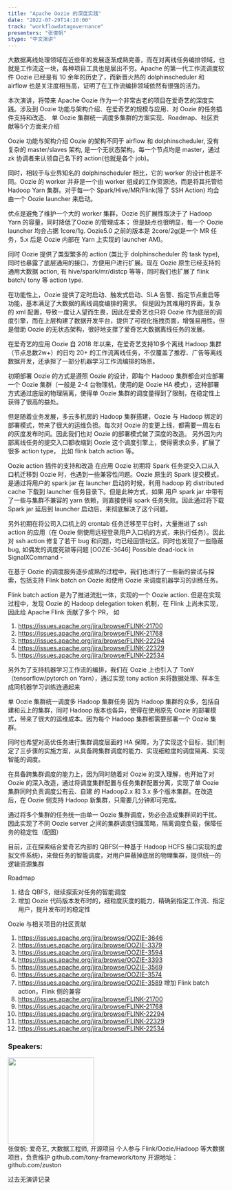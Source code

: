 ```yaml
---
title: "Apache Oozie 的深度实践"
date: "2022-07-29T14:10:00"
track: "workflowdatagovernance"
presenters: "张俊帆"
stype: "中文演讲"
---
```

大数据离线处理领域在近些年的发展逐渐成熟完善，而在对离线任务编排领域，也就是工作流这一块，各种项目工具也是层出不穷。Apache 的第一代工作流调度软件 Oozie 已经是有 10 余年的历史了，而新晋火热的 dolphinscheduler 和 airflow 也是关注度相当高，证明了在工作流编排领域依然有很强的活力。

本次演讲，将带来 Apache Oozie 作为一个非常古老的项目在爱奇艺的深度实践。涉及到 Oozie 功能与架构介绍、在爱奇艺的规模与应用、对 Oozie 的任务插件支持和改造、 单 Oozie 集群统一调度多集群的方案实现、Roadmap、社区贡献等5个方面来介绍

Oozie 功能与架构介绍
Oozie 的架构不同于 airflow 和 dolphinscheduler, 没有复杂的 master/slaves 架构, 是一个无状态架构。每一个节点均是 master，通过 zk 协调者来认领自己名下的 action(也就是各个 job)。

同时，相较于与业界知名的 dolphinscheduler 相比，它的 worker 的设计也是不同。Oozie 的 worker 并非是一个由 worker 组成的工作资源池，而是将其托管给 Hadoop Yarn 集群。对于每一个 Spark/Hive/MR/Flink(除了 SSH Action) 均会由一个 Oozie launcher 来启动。

优点是避免了维护一个大的 worker 集群，Oozie 的扩展性取决于了 Hadoop Yarn 的容量，同时降低了Oozie 的管理成本；
但是缺点也很明显，每一个 Oozie launcher 均会占据 1core/1g. Oozie5.0 之前的版本是 2core/2g(是一个 MR 任务，5.x 后是 Oozie 内部在 Yarn 上实现的 launcher AM)。

同时 Oozie 提供了类型繁多的 action (类比于 dolphinscheduler 的 task type), 同时也暴露了底层通用的接口，方便用户进行扩展。现在 Oozie 原生已经支持的通用大数据 action, 有 hive/spark/mr/distcp 等等，同时我们也扩展了 flink batch/ tony 等 action type.

在功能性上，Oozie 提供了定时启动、触发式启动、SLA 告警、指定节点重启等功能，基本满足了大数据的离线调度编排的需求。
但是因为其难用的界面，复杂的 xml 配置，导致一度让人望而生畏，因此在爱奇艺也只将 Oozie 作为底层的调度引擎，而在上层构建了数据开发平台，提供了可视化拖拽页面，增强易用性。但是借助 Oozie 的无状态架构，很好地支撑了爱奇艺大数据离线任务的发展。
 
在爱奇艺的应用
Oozie 自 2018 年以来，在爱奇艺支持10多个离线 Hadoop 集群（节点总数2w+）的日均 20+ 的工作流离线任务，不仅覆盖了推荐、广告等离线数据开发，还承担了一部分机器学习工作流编排的场景。

初期部署 Oozie 的方式是遵照 Oozie 的设计，即每个 Hadoop 集群都会对应部署一个 Oozie 集群（一般是 2-4 台物理机，使用的是 Oozie HA 模式），这种部署方式通过底层的物理隔离，使得单 Oozie 集群的调度量得到了限制，在稳定性上获得了很高的益处。

但是随着业务发展，多云多机房的 Hadoop 集群搭建，Oozie 与 Hadoop 绑定的部署模式，带来了很大的运维负担。每次对 Oozie 的变更上线，都需要一周左右的灰度发布时间。因此我们也对 Oozie 的部署模式做了深度的改造。
另外因为内部离线任务的提交入口都收缩到 Oozie 这个调度引擎上，使得需求众多，扩展了很多 action type， 比如 flink batch action 等。


Oozie action 插件的支持和改造
在应用 Oozie 初期将 Spark 任务提交入口从入口机迁移到 Oozie 时，也遇到一些兼容性问题。Oozie 原生的 Spark 提交模式，是通过将用户的 spark jar 在 launcher 启动的时候，利用 hadoop 的 distributed cache 下载到 launcher 任务目录下。但是此种方式，如果 用户 spark jar 中带有了一些与集群不兼容的 yarn 依赖，则直接使得 spark 任务失败。因此通过将下载 Spark jar 延后到 launcher 启动后，来彻底解决了这个问题。

另外初期在将公司入口机上的 crontab 任务迁移至平台时，大量推进了 ssh action 的应用（在 Oozie 侧使用远程登录用户入口机的方式，来执行任务）。因此对 ssh action 修复了若干 bug 和问题，均已经回馈社区。同时也发现了一些隐蔽 bug,  如偶发的调度死锁等问题 [OOZIE-3646] Possible dead-lock in SignalXCommand - 
 
在基于 Oozie 的调度服务逐步成熟的过程中，我们也进行了一些新的尝试与探索，包括支持 Flink batch on Oozie 和使用 Oozie 来调度机器学习的训练任务。

Flink batch action 是为了推进流批一体，实现的一个 Oozie action. 但是在实现过程中，发现 Oozie 的 Hadoop delegation token 机制，在 Flink 上尚未实现，因此给 Apache Flink 贡献了多个 PR， 如
1. https://issues.apache.org/jira/browse/FLINK-21700 
2. https://issues.apache.org/jira/browse/FLINK-21768
3. https://issues.apache.org/jira/browse/FLINK-22294 
4. https://issues.apache.org/jira/browse/FLINK-22329 
5. https://issues.apache.org/jira/browse/FLINK-22534

另外为了支持机器学习工作流的编排，我们在 Oozie 上也引入了 TonY（tensorflow/pytorch on Yarn），通过实现 tony action 来将数据处理、样本生成同机器学习训练连通起来

单 Oozie 集群统一调度多 Hadoop 集群任务
因为 Hadoop 集群的众多，包括自建和云上的集群，同时 Hadoop 版本也各异，使得在使用原先 Oozie 的部署模式，带来了很大的运维成本。因为每个 Hadoop 集群都需要部署一个 Oozie 集群。

同时也希望对高优任务进行集群调度层面的 HA 保障，为了实现这个目标，我们制定了三步骤的实施方案，从具备跨集群调度的能力、实现细粒度的调度隔离、实现智能的调度。

在具备跨集群调度的能力上，因为同时随着对 Oozie 的深入理解，也开始了对 Oozie 的深入改造，通过将调度集群配置与任务集群配置分离，实现了单 Oozie 集群同时负责调度公有云、自建 的 Hadoop2.x 和 3.x 多个版本集群。在改造后，在 Oozie 侧支持 Hadoop 新集群，只需要几分钟即可完成。

通过将多个集群的任务统一由单一 Oozie 集群调度，势必会造成集群间的干扰。因此实现了不同 Oozie server 之间的集群调度归属策略，隔离调度负载，保障任务的稳定性（配图）

目前，正在探索结合爱奇艺内部的 QBFS(一种基于 Hadoop HCFS 接口实现的虚拟文件系统)，来做任务的智能调度，对用户屏蔽掉底层的物理集群，提供统一的逻辑资源集群

Roadmap
1. 结合 QBFS，继续探索对任务的智能调度
2. 增加 Oozie 代码版本发布时的，细粒度灰度的能力，精确到指定工作流、指定用户，提升发布时的稳定性

Oozie 与相关项目的社区贡献
1. https://issues.apache.org/jira/browse/OOZIE-3646
2. https://issues.apache.org/jira/browse/OOZIE-3379
3. https://issues.apache.org/jira/browse/OOZIE-3594
4. https://issues.apache.org/jira/browse/OOZIE-3393
5. https://issues.apache.org/jira/browse/OOZIE-3569
6. https://issues.apache.org/jira/browse/OOZIE-3574
7. https://issues.apache.org/jira/browse/OOZIE-3589
增加 Flink batch action，Flink 侧的兼容
8. https://issues.apache.org/jira/browse/FLINK-21700 
9. https://issues.apache.org/jira/browse/FLINK-21768
10. https://issues.apache.org/jira/browse/FLINK-22294 
11. https://issues.apache.org/jira/browse/FLINK-22329 
12. https://issues.apache.org/jira/browse/FLINK-22534
 ### Speakers: 
 <img src="images/speaker/1251.png" width="200" /><br>张俊帆: 爱奇艺, 大数据工程师, 开源项目
个人参与 Flink/Oozie/Hadoop 等大数据项目，负责维护 github.com/tony-framework/tony
开源地址：github.com/zuston

过去无演讲记录

 